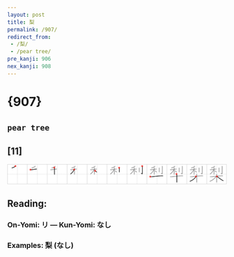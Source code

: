 ```yaml
---
layout: post
title: 梨
permalink: /907/
redirect_from:
 - /梨/
 - /pear tree/
pre_kanji: 906
nex_kanji: 908
---
```


# {907}

## `pear tree`

## [11]

<div class="stroke"><img src="../images/E6A2A8.png" /></div>

## Reading:

### On-Yomi: リ &mdash; Kun-Yomi: なし

### Examples: 梨 (なし)
